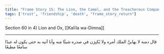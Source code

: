 ```yaml
---
title: "Frame Story 15: The Lion, the Camel, and the Treacherous Companions - Return"
tags: ['trust', 'friendship', 'death', "frame_story_return"]
---
```


 Section 60 in 4) Lion and Ox, [[Kalīla wa-Dimna]]

---
قال دمنة لا يهابنَّ الملك أمره ولا يُكبِرَن في صدره شيئًا منه وأنا آتيه به حتى يكون له عبدًا سامعًا مطيعًا
